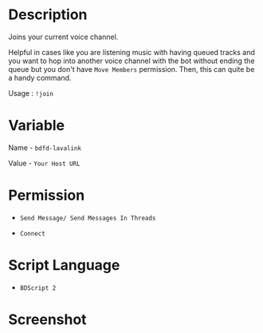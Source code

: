 # Description
Joins your current voice channel.

Helpful in cases like you are listening music with having queued tracks and you want to hop into another voice channel with the bot without ending the queue but you don't have ` Move Members ` permission. Then, this can quite be a handy command.

Usage :  ` !join `

# Variable

Name - ` bdfd-lavalink `

Value - ` Your Host URL `

# Permission

- ` Send Message/ Send Messages In Threads `

- ` Connect `

# Script Language
- ` BDScript 2 `

# Screenshot
